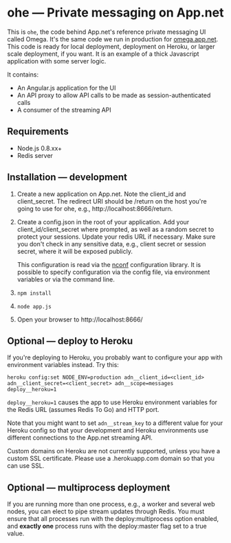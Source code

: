 # ohe — Private messaging on App.net

This is `ohe`, the code behind App.net's reference private messaging UI called Omega. It's the same code we run in production for [omega.app.net](https://omega.app.net/). This code is ready for local deployment, deployment on Heroku, or larger scale deployment, if you want. It is an example of a thick Javascript application with some server logic.

It contains:

* An Angular.js application for the UI
* An API proxy to allow API calls to be made as session-authenticated calls
* A consumer of the streaming API

## Requirements

* Node.js 0.8.xx+
* Redis server

## Installation — development

1. Create a new application on App.net. Note the client_id and client_secret. The redirect URI should be /return on the host you're going to use for ohe, e.g., http://localhost:8666/return.

1. Create a config.json in the root of your application. Add your client_id/client_secret where prompted, as well as a random secret to protect your sessions. Update your redis URL if necessary. Make sure you don't check in any sensitive data, e.g., client secret or session secret, where it will be exposed publicly.

    This configuration is read via the [nconf](https://github.com/flatiron/nconf) configuration library. It is possible to specify configuration via the config file, via environment variables or via the command line.

1. `npm install`

1. `node app.js`

1. Open your browser to http://localhost:8666/

## Optional — deploy to Heroku

If you're deploying to Heroku, you probably want to configure your app with environment variables instead. Try this:

    heroku config:set NODE_ENV=production adn__client_id=<client_id> adn__client_secret=<client_secret> adn__scope=messages deploy__heroku=1

`deploy__heroku=1` causes the app to use Heroku environment variables for the Redis URL (assumes Redis To Go) and HTTP port.

Note that you might want to set `adn__stream_key` to a different value for your Heroku config so that your development and Heroku environments use different connections to the App.net streaming API.

Custom domains on Heroku are not currently supported, unless you have a custom SSL certificate. Please use a .herokuapp.com domain so that you can use SSL.

## Optional — multiprocess deployment

If you are running more than one process, e.g., a worker and several web nodes, you can elect to pipe stream updates through Redis. You must ensure that all processes run with the deploy:multiprocess option enabled, and **exactly one** process runs with the deploy:master flag set to a true value.
